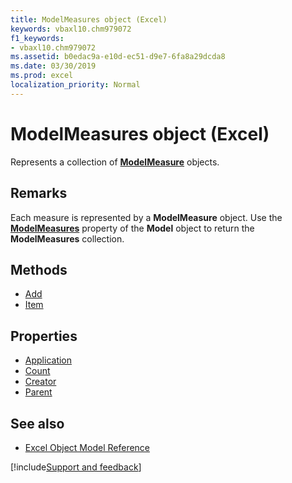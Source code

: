 ```yaml
---
title: ModelMeasures object (Excel)
keywords: vbaxl10.chm979072
f1_keywords:
- vbaxl10.chm979072
ms.assetid: b0edac9a-e10d-ec51-d9e7-6fa8a29dcda8
ms.date: 03/30/2019
ms.prod: excel
localization_priority: Normal
---
```



# ModelMeasures object (Excel)

Represents a collection of **[ModelMeasure](Excel.modelmeasure.md)** objects.


## Remarks

Each measure is represented by a **ModelMeasure** object. Use the **[ModelMeasures](Excel.model.modelmeasures.md)** property of the **Model** object to return the **ModelMeasures** collection.

## Methods

- [Add](Excel.modelmeasures.add.md)
- [Item](Excel.modelmeasures.item.md)

## Properties

- [Application](Excel.modelmeasures.application.md)
- [Count](Excel.modelmeasures.count.md)
- [Creator](Excel.modelmeasures.creator.md)
- [Parent](Excel.modelmeasures.parent.md)

## See also

- [Excel Object Model Reference](overview/Excel/object-model.md)

[!include[Support and feedback](~/includes/feedback-boilerplate.md)]

